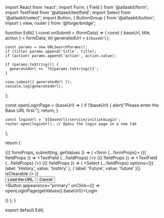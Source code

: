 import React from 'react';
import Form, { Field } from '@atlaskit/form';
import TextField from '@atlaskit/textfield';
import Select from '@atlaskit/select';
import Button, { ButtonGroup } from '@atlaskit/button';
import { view, router } from '@forge/bridge';

function Edit() {
  const onSubmit = (formData) => {
    const { baseUrl, title, action } = formData;
    let generatedUrl = `${baseUrl}`;
    
    const params = new URLSearchParams();
    if (title) params.append('title', title);
    if (action) params.append('action', action.value);
    
    if (params.toString()) {
      generatedUrl += `?${params.toString()}`;
    }
    
    view.submit({ generatedUrl });
    console.log(generatedUrl);
  };

  const openLoginPage = (baseUrl) => {
    if (!baseUrl) {
      alert("Please enter the Base URL first.");
      return;
    }

    const loginUrl = `${baseUrl}/service/initiateLogin`; 
    router.open(loginUrl); // Opens the login page in a new tab
  };

  return (
    <Form onSubmit={onSubmit}>
      {({ formProps, submitting, getValues }) => (
        <form {...formProps}>
          <Field name="baseUrl" label="Base URL" isRequired>
            {({ fieldProps }) => <TextField {...fieldProps} />}
          </Field>
          <Field name="title" label="Title">
            {({ fieldProps }) => <TextField {...fieldProps} />}
          </Field>
          <Field name="action" label="Action">
            {({ fieldProps }) => (
              <Select
                {...fieldProps}
                options={[{ label: 'History', value: 'history' }, { label: 'Future', value: 'future' }]}
                isClearable
              />
            )}
          </Field>
          <br/>
          <ButtonGroup>
            <Button type="submit" isDisabled={submitting}>Load the URL</Button>
            <Button appearance="subtle" onClick={view.close}>Cancel</Button>
          </ButtonGroup>
          <br/>
          <Button appearance="primary" onClick={() => openLoginPage(getValues().baseUrl)}>Login</Button>
        </form>
      )}
    </Form>
  );
}

export default Edit;
